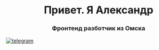 <div align="center">
      <h1>Привет. Я Александр</h1>
      <h3>Фронтенд разботчик из Омска</h3>
    </div>
 <a href="@AlexBond">
      <img
        src="https://img.shields.io/badge/Telegrm-blue?style=for-the-badge&logo=telegram&logoColor=white"
        alt="telegram"
      />
    </a>
